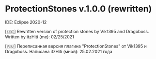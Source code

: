 # ProtectionStones v.1.0.0 (rewritten)

IDE: Eclipse 2020-12

[🇺🇸]
Rewritten version of protection stones by Vik1395 and Dragoboss.
Written by itzHiti (me): 02/25/2021

[🇷🇺]
Переписанная версия плагина "ProtectionStones" от Vik1395 и Dragoboss.
Написана itzHiti (мной): 25.02.2021 года
